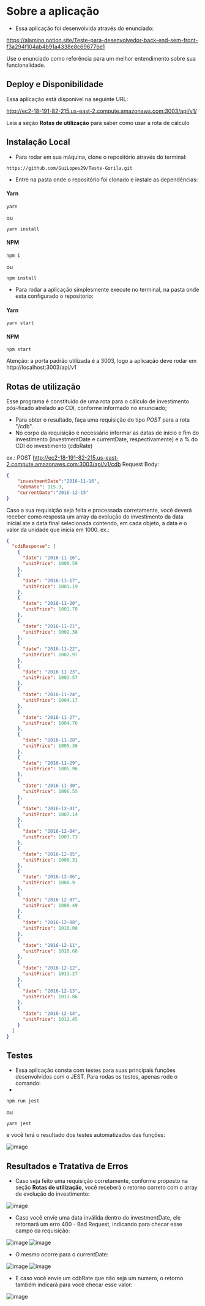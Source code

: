 # Sobre a aplicação

+ Essa aplicação foi desenvolvida através do enunciado:

https://alamino.notion.site/Teste-para-desenvolvedor-back-end-sem-front-f3a294f104ab4b91a4338e8c69677be1

Use o enunciado como referência para um melhor entendimento sobre sua funcionalidade.


## Deploy e Disponibilidade

Essa aplicação está disponível na seguinte URL:

http://ec2-18-191-82-215.us-east-2.compute.amazonaws.com:3003/api/v1/

Leia a seção **Rotas de utilização** para saber como usar a rota de cálculo


## Instalação Local

- Para rodar em sua máquina, clone o repositório através do terminal:

```
https://github.com/GuiLopes29/Teste-Gorila.git
```

- Entre na pasta onde o repositório foi clonado e instale as dependências:

#### Yarn
```
yarn
```
ou
```
yarn install
```

#### NPM
```
npm i
```
ou
```
npm install
```

- Para rodar a aplicação simplesmente execute no terminal, na pasta onde esta configurado o repositorio:

#### Yarn
```
yarn start
```
#### NPM
```
npm start
```

Atenção: a porta padrão utilizada é a 3003, logo a aplicação deve rodar em http://localhost:3003/api/v1

## Rotas de utilização

Esse programa é constituido de uma rota para o cálculo de investimento pós-fixado atrelado ao CDI, conforme informado no enunciado;

- Para obter o resultado, faça uma requisição do tipo *POST* para a rota "/cdb".
- No corpo da requisição é necessário informar as datas de início e fim do investimento (investmentDate e currentDate, respectivamente) e a % do CDI do investimento (cdbRate)

ex.: POST http://ec2-18-191-82-215.us-east-2.compute.amazonaws.com:3003/api/v1/cdb
Request Body:
```JSON
{
    "investmentDate":"2016-11-16",
    "cdbRate": 115.3,
    "currentDate":"2016-12-15"
}
```

Caso a sua requisição seja feita e processada corretamente, você deverá receber como resposta um array da evolução do investimento da data inicial ate a data final selecionada contendo, em cada objeto, a data e o valor da unidade que inicia em 1000.
ex.:
```JSON
{
  "cdiResponse": [
    {
      "date": "2016-11-16",
      "unitPrice": 1000.59
    },
    {
      "date": "2016-11-17",
      "unitPrice": 1001.19
    },
    {
      "date": "2016-11-20",
      "unitPrice": 1001.78
    },
    {
      "date": "2016-11-21",
      "unitPrice": 1002.38
    },
    {
      "date": "2016-11-22",
      "unitPrice": 1002.97
    },
    {
      "date": "2016-11-23",
      "unitPrice": 1003.57
    },
    {
      "date": "2016-11-24",
      "unitPrice": 1004.17
    },
    {
      "date": "2016-11-27",
      "unitPrice": 1004.76
    },
    {
      "date": "2016-11-28",
      "unitPrice": 1005.36
    },
    {
      "date": "2016-11-29",
      "unitPrice": 1005.96
    },
    {
      "date": "2016-11-30",
      "unitPrice": 1006.55
    },
    {
      "date": "2016-12-01",
      "unitPrice": 1007.14
    },
    {
      "date": "2016-12-04",
      "unitPrice": 1007.73
    },
    {
      "date": "2016-12-05",
      "unitPrice": 1008.31
    },
    {
      "date": "2016-12-06",
      "unitPrice": 1008.9
    },
    {
      "date": "2016-12-07",
      "unitPrice": 1009.49
    },
    {
      "date": "2016-12-08",
      "unitPrice": 1010.08
    },
    {
      "date": "2016-12-11",
      "unitPrice": 1010.68
    },
    {
      "date": "2016-12-12",
      "unitPrice": 1011.27
    },
    {
      "date": "2016-12-13",
      "unitPrice": 1011.86
    },
    {
      "date": "2016-12-14",
      "unitPrice": 1012.45
    }
  ]
}
```

## Testes

+ Essa aplicação consta com testes para suas principais funções desenvolvidos com o JEST. Para rodas os testes, apenas rode o comando:
+ 
```
npm run jest
```
ou
```
yarn jest
```

e você terá o resultado dos testes automatizados das funções:

![image](https://user-images.githubusercontent.com/33187657/136871206-11b7170c-d3e1-4926-95a8-3ae224e2f3dc.png)

## Resultados e Tratativa de Erros

+ Caso seja feito uma requisição corretamente, conforme proposto na seção **Rotas de utilização**, você receberá o retorno correto com o array de evolução do investimento:

![image](https://user-images.githubusercontent.com/33187657/136866261-5e162977-c611-40cd-825e-c38a75ad98ad.png)

+ Caso você envie uma data inválida dentro do investmentDate, ele retornará um erro 400 - Bad Request, indicando para checar esse campo da requisição:

![image](https://user-images.githubusercontent.com/33187657/136866533-02b924da-859d-4b6f-8d82-90dab4e9c942.png)
![image](https://user-images.githubusercontent.com/33187657/136866523-99831a99-0966-4eac-93d2-3b8535b286a1.png)

+ O mesmo ocorre para o currentDate:

![image](https://user-images.githubusercontent.com/33187657/136866724-cc0fc928-190f-4d76-a14a-adb242a46891.png)
![image](https://user-images.githubusercontent.com/33187657/136866777-8e8b6315-843f-4a98-a02c-2e5d87edf7b5.png)

+ E caso você envie um cdbRate que não seja um numero, o retorno também indicará para você checar esse valor:

![image](https://user-images.githubusercontent.com/33187657/136866850-4538cb10-a98c-47ae-ba5f-127cd4538931.png)
